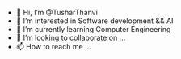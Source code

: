 - 👋 Hi, I’m @TusharThanvi
- 👀 I’m interested in Software development && AI
- 🌱 I’m currently learning Computer Engineering 
- 💞️ I’m looking to collaborate on ...
- 📫 How to reach me ...

<!---
TusharThanvi1990/TusharThanvi1990 is a ✨ special ✨ repository because its `README.md` (this file) appears on your GitHub profile.
You can click the Preview link to take a look at your changes.
--->
